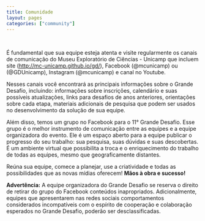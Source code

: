 ```yaml
---
title: Comunidade
layout: pages
categories: ["community"]
---
```


<br>

É fundamental que sua equipe esteja atenta e visite regularmente os canais de comunicação do Museu Exploratório de Ciências - Unicamp que incluem site (http://mc-unicamp.github.io/gd/), Facebook (@mcunicamp) ou (@GDUnicamp), Instagram (@mcunicamp) e canal no Youtube.

Nesses canais você encontrará as principais informações sobre o Grande Desafio, incluindo: informações sobre inscrições, calendário e suas possíveis atualizações, links para desafios de anos anteriores, orientações sobre cada etapa, materiais adicionais de pesquisa que podem ser usados no desenvolvimento da solução de sua equipe.

Além disso, temos um  grupo no Facebook para o 11° Grande Desafio. Esse grupo é o melhor instrumento de comunicação entre as equipes e a equipe organizadora do evento. Ele é um espaço aberto para a equipe publicar o progresso do seu trabalho: sua pesquisa, suas dúvidas e suas descobertas. É um ambiente virtual que possibilita a troca e o enriquecimento do trabalho de todas as equipes, mesmo que geograficamente distantes.

Reúna sua equipe, comece a planejar, use a criatividade e todas as possibilidades que as novas mídias oferecem! 
	**Mãos à obra e sucesso!**

**Advertência:** A equipe organizadora do Grande Desafio se reserva o direito de retirar do grupo do Facebook conteúdos inapropriados. Adicionalmente, equipes que apresentarem nas redes sociais comportamentos considerados incompatíveis com o espírito de cooperação e colaboração esperados no Grande Desafio, poderão ser desclassificadas.
